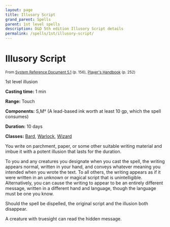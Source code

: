 ```yaml
---
layout: page
title: Illusory Script
grand_parent: Spells
parent: 1st level spells 
description: D&D 5th edition Illusory Script details
permalink: /spells/1st/illusory-script/
---
```


# Illusory Script

<small>From <a target="_blank" href="https://media.wizards.com/2016/downloads/DND/SRD-OGL_V5.1.pdf">System Reference Document 5.1</a> (p. 156), <a target="_blank" href="https://dnd.wizards.com/products/tabletop-games/rpg-products/rpg_playershandbook">Player's Handbook</a> (p. 252)</small>


1st level illusion

**Casting time:** 1 min

**Range:** Touch

**Components:** S,M† (A lead-based ink worth at least 10 gp, which the spell consumes)

**Duration:** 10 days

**Classes:** [Bard](/classes/bard/), [Warlock](/classes/warlock/), [Wizard](/classes/wizard/)

You write on parchment, paper, or some other suitable writing material and imbue it with a potent illusion that lasts for the duration.

   To you and any creatures you designate when you cast the spell, the writing appears normal, written in your hand, and conveys whatever meaning you intended when you wrote the text. To all others, the writing appears as if it were written in an unknown or magical script that is unintelligible. Alternatively, you can cause the writing to appear to be an entirely different message, written in a different hand and language, though the language must be one you know.

   Should the spell be dispelled, the original script and the illusion both disappear.

   A creature with truesight can read the hidden message.